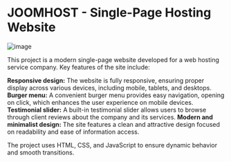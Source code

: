 # JOOMHOST - Single-Page Hosting Website

![image](https://github.com/user-attachments/assets/f921329a-c44c-494e-90cc-45e809be512d)


This project is a modern single-page website developed for a web hosting service company. Key features of the site include:

**Responsive design:** The website is fully responsive, ensuring proper display across various devices, including mobile, tablets, and desktops.
**Burger menu:** A convenient burger menu provides easy navigation, opening on click, which enhances the user experience on mobile devices.
**Testimonial slider:** A built-in testimonial slider allows users to browse through client reviews about the company and its services.
**Modern and minimalist design:** The site features a clean and attractive design focused on readability and ease of information access.

The project uses HTML, CSS, and JavaScript to ensure dynamic behavior and smooth transitions.
